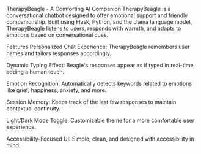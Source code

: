 TherapyBeagle - A Comforting AI Companion
TherapyBeagle is a conversational chatbot designed to offer emotional support and friendly companionship. Built using Flask, Python, and the Llama language model, TherapyBeagle listens to users, responds with warmth, and adapts to emotions based on conversational cues.

Features
Personalized Chat Experience:
TherapyBeagle remembers user names and tailors responses accordingly.

Dynamic Typing Effect:
Beagle's responses appear as if typed in real-time, adding a human touch.

Emotion Recognition:
Automatically detects keywords related to emotions like grief, happiness, anxiety, and more.

Session Memory:
Keeps track of the last few responses to maintain contextual continuity.

Light/Dark Mode Toggle:
Customizable theme for a more comfortable user experience.

Accessibility-Focused UI:
Simple, clean, and designed with accessibility in mind.
